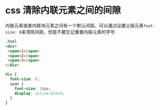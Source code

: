 <!-- Date: 2016-12-19 01:55:40 -->

# css 清除内联元素之间的间隙

内联元素或者内联块元素之间有一个默认间距，可以通过设置父级元素`font-size: 0`来清除间距，但是不要忘记重置内联元素的字号

```html
.html
<div>
 <span>1</span>
 <span>2</span>
 <span>3</span>
</div>
```

```css
div {
  font-size: 0;
  span {
    font-size: 16px;
    display: inline-block;
  }
}
```

